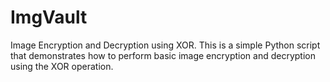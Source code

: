 # ImgVault

Image Encryption and Decryption using XOR. This is a simple Python script that demonstrates how to perform basic image encryption and decryption using the XOR operation.
